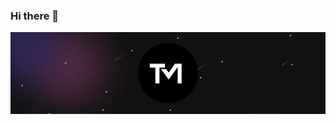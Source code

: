### Hi there 👋
<div align="center">
    <img src="https://github.com/MRCThomas/MRCThomas/raw/master/Banner.svg?sanitize=true">
</div>
<!--
**MRCThomas/MRCThomas** is a ✨ _special_ ✨ repository because its `README.md` (this file) appears on your GitHub profile.

Here are some ideas to get you started:

- 🔭 I’m currently working on ...
- 🌱 I’m currently learning ...
- 👯 I’m looking to collaborate on ...
- 🤔 I’m looking for help with ...
- 💬 Ask me about ...
- 📫 How to reach me: ...
- 😄 Pronouns: ...
- ⚡ Fun fact: ...
-->
